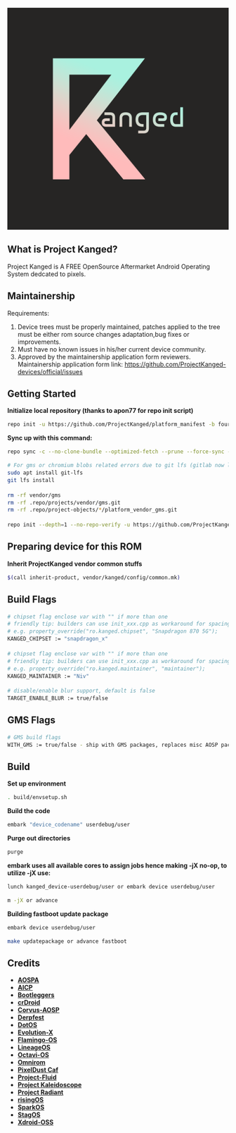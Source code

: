 <p align="center">
<img src="https://github.com/ProjectKanged/platform_manifest/blob/fourteen/ProjectKanged.png">
</p>

What is Project Kanged?
---------------
Project Kanged is A FREE OpenSource Aftermarket Android Operating System dedcated to pixels.

Maintainership
---------------
Requirements:

1. Device trees must be properly maintained, patches applied to the tree must be either rom source changes adaptation,bug fixes or improvements.
2. Must have no known issues in his/her current device community.
3. Approved by the maintainership application form reviewers. Maintainership application form link: https://github.com/ProjectKanged-devices/official/issues
 
Getting Started
---------------
**Initialize local repository (thanks to apon77 for repo init script)**
```bash
repo init -u https://github.com/ProjectKanged/platform_manifest -b fourteen --git-lfs
```

**Sync up with this command:**
```bash
repo sync -c --no-clone-bundle --optimized-fetch --prune --force-sync -j$(nproc --all)
```

```bash
# For gms or chromium blobs related errors due to git lfs (gitlab now limits files up to 100mb max) (credits to haggertk):
sudo apt install git-lfs
git lfs install

rm -rf vendor/gms
rm -rf .repo/projects/vendor/gms.git
rm -rf .repo/project-objects/*/platform_vendor_gms.git

repo init --depth=1 --no-repo-verify -u https://github.com/ProjectKanged/platform_manifest -b fourteen --git-lfs -g default,-mips,-darwin,-notdefault

```

Preparing device for this ROM
---------------
**Inherit ProjectKanged vendor common stuffs**
```bash
$(call inherit-product, vendor/kanged/config/common.mk)
```

Build Flags
---------------
```bash
# chipset flag enclose var with "" if more than one
# friendly tip: builders can use init_xxx.cpp as workaround for spacing
# e.g. property_override("ro.kanged.chipset", "Snapdragon 870 5G");
KANGED_CHIPSET := "snapdragon_x"

# chipset flag enclose var with "" if more than one
# friendly tip: builders can use init_xxx.cpp as workaround for spacing
# e.g. property_override("ro.kanged.maintainer", "maintainer");
KANGED_MAINTAINER := "Niv"

# disable/enable blur support, default is false
TARGET_ENABLE_BLUR := true/false
```

GMS Flags
---------------
```bash
# GMS build flags
WITH_GMS := true/false - ship with GMS packages, replaces misc AOSP packages with Google packages.
```

Build
---------------
**Set up environment**
```bash
. build/envsetup.sh
```

**Build the code**
```bash
embark "device_codename" userdebug/user
```

**Purge out directories**
```bash
purge
```

**embark uses all available cores to assign jobs hence making -jX no-op, to utilize -jX use:**
```bash
lunch kanged_device-userdebug/user or embark device userdebug/user
```
```bash
m -jX or advance
```

**Building fastboot update package**
```bash
embark device userdebug/user
```
```bash
make updatepackage or advance fastboot
```


Credits
---------------
* [**AOSPA**](https://github.com/AOSPA)
* [**AICP**](https://github.com/AICP)
* [**Bootleggers**](https://github.com/BootleggersROM)
* [**crDroid**](https://github.com/crdroidandroid)
* [**Corvus-AOSP**](https://github.com/Corvus-R)
* [**Derpfest**](https://github.com/Derpfest-12)
* [**DotOS**](https://github.com/DotOS)
* [**Evolution-X**](https://github.com/Evolution-X)
* [**Flamingo-OS**](https://github.com/Flamingo-OS)
* [**LineageOS**](https://github.com/LineageOS)
* [**Octavi-OS**](https://github.com/Octavi-OS)
* [**Omnirom**](https://github.com/omnirom)
* [**PixelDust Caf**](https://github.com/pixeldust-project-caf)
* [**Project-Fluid**](https://github.com/Project-Fluid)
* [**Project Kaleidoscope**](https://github.com/Project-Kaleidoscope)
* [**Project Radiant**](https://github.com/ProjectRadiant)
* [**risingOS**](https://github.com/RisingTechOSS)
* [**SparkOS**](https://github.com/Spark-Rom)
* [**StagOS**](https://github.com/StagOS)
* [**Xdroid-OSS**](https://github.com/xdroid-oss)
